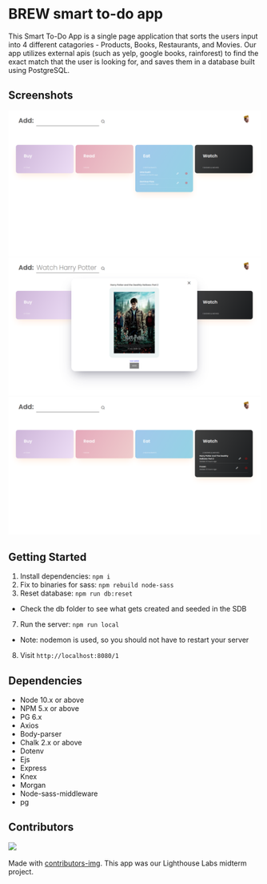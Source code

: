 # BREW smart to-do app

This Smart To-Do App is a single page application that sorts the users input into 4 different catagories - Products, Books, Restaurants, and Movies. Our app utilizes external apis (such as yelp, google books, rainforest) to find the exact match that the user is looking for, and saves them in a database built using PostgreSQL.

## Screenshots

!['Homepage'](https://github.com/Sirrom84/BREW/blob/master/public/homePage.png?raw=true)
!['SearchItem'](https://github.com/Sirrom84/BREW/blob/master/public/addToList.png?raw=true)
!['AddItem'](https://github.com/Sirrom84/BREW/blob/master/public/afterAdd.png?raw=true)

## Getting Started

1. Install dependencies: `npm i`
4. Fix to binaries for sass: `npm rebuild node-sass`
5. Reset database: `npm run db:reset`
  - Check the db folder to see what gets created and seeded in the SDB
7. Run the server: `npm run local`
  - Note: nodemon is used, so you should not have to restart your server
8. Visit `http://localhost:8080/1`


## Dependencies

- Node 10.x or above
- NPM 5.x or above
- PG 6.x
- Axios
- Body-parser
- Chalk 2.x or above
- Dotenv
- Ejs
- Express
- Knex
- Morgan
- Node-sass-middleware
- pg

## Contributors

<a href="https://github.com/natalidavid/BREW/graphs/contributors">
  <img src="https://contrib.rocks/image?repo=natalidavid/BREW" />
</a>

Made with [contributors-img](https://contrib.rocks).
This app was our Lighthouse Labs midterm project.
